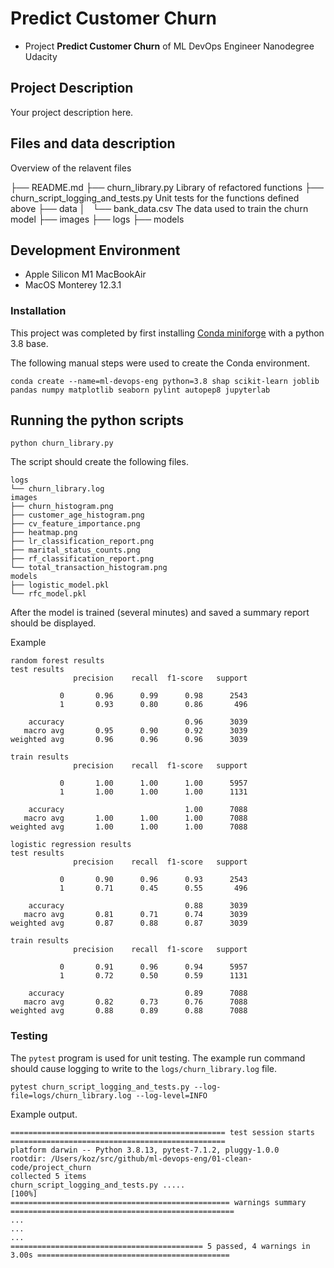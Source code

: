 # Predict Customer Churn

- Project **Predict Customer Churn** of ML DevOps Engineer Nanodegree Udacity

## Project Description
Your project description here.

## Files and data description
Overview of the relavent files 

├── README.md
├── churn_library.py                       Library of refactored functions
├── churn_script_logging_and_tests.py      Unit tests for the functions defined above
├── data
│   └── bank_data.csv                      The data used to train the churn model
├── images
├── logs
├── models


## Development Environment

- Apple Silicon M1 MacBookAir
- MacOS Monterey 12.3.1

### Installation

This project was completed by first installing [Conda miniforge](https://github.com/conda-forge/miniforge) with a python 3.8 base.

The following manual steps were used to create the Conda environment.

```
conda create --name=ml-devops-eng python=3.8 shap scikit-learn joblib pandas numpy matplotlib seaborn pylint autopep8 jupyterlab
```

## Running the python scripts

```
python churn_library.py
```

The script should create the following files.

```
logs
└── churn_library.log
images
├── churn_histogram.png
├── customer_age_histogram.png
├── cv_feature_importance.png
├── heatmap.png
├── lr_classification_report.png
├── marital_status_counts.png
├── rf_classification_report.png
└── total_transaction_histogram.png
models
├── logistic_model.pkl
└── rfc_model.pkl
```

After the model is trained (several minutes) and saved a summary report should be displayed.

Example
```
random forest results
test results
              precision    recall  f1-score   support

           0       0.96      0.99      0.98      2543
           1       0.93      0.80      0.86       496

    accuracy                           0.96      3039
   macro avg       0.95      0.90      0.92      3039
weighted avg       0.96      0.96      0.96      3039

train results
              precision    recall  f1-score   support

           0       1.00      1.00      1.00      5957
           1       1.00      1.00      1.00      1131

    accuracy                           1.00      7088
   macro avg       1.00      1.00      1.00      7088
weighted avg       1.00      1.00      1.00      7088

logistic regression results
test results
              precision    recall  f1-score   support

           0       0.90      0.96      0.93      2543
           1       0.71      0.45      0.55       496

    accuracy                           0.88      3039
   macro avg       0.81      0.71      0.74      3039
weighted avg       0.87      0.88      0.87      3039

train results
              precision    recall  f1-score   support

           0       0.91      0.96      0.94      5957
           1       0.72      0.50      0.59      1131

    accuracy                           0.89      7088
   macro avg       0.82      0.73      0.76      7088
weighted avg       0.88      0.89      0.88      7088
```

### Testing

The `pytest` program is used for unit testing. The example run command should cause logging 
to write to the `logs/churn_library.log` file.
```
pytest churn_script_logging_and_tests.py --log-file=logs/churn_library.log --log-level=INFO
```

Example output.
```
================================================ test session starts ================================================
platform darwin -- Python 3.8.13, pytest-7.1.2, pluggy-1.0.0
rootdir: /Users/koz/src/github/ml-devops-eng/01-clean-code/project_churn
collected 5 items                                                                                                   
churn_script_logging_and_tests.py .....                                                                       [100%]
================================================= warnings summary ==================================================
...
...
...
=========================================== 5 passed, 4 warnings in 3.00s ===========================================
```



